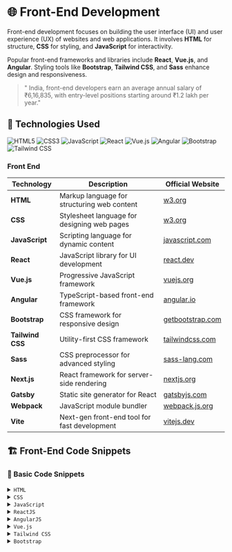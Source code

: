 # 🌐 Front-End Development

Front-end development focuses on building the user interface (UI) and user experience (UX) of websites and web applications. It involves **HTML** for structure, **CSS** for styling, and **JavaScript** for interactivity.  

Popular front-end frameworks and libraries include **React**, **Vue.js**, and **Angular**. Styling tools like **Bootstrap**, **Tailwind CSS**, and **Sass** enhance design and responsiveness.

>" India, front-end developers earn an average annual salary of ₹6,16,835, with entry-level positions starting around ₹1.2 lakh per year."


## 🚀 Technologies Used  

<div>
    <img src="https://img.shields.io/badge/-HTML5-black?style=for-the-badge&logoColor=white&logo=html5&color=E34F26" alt="HTML5" />
    <img src="https://img.shields.io/badge/-CSS3-black?style=for-the-badge&logoColor=white&logo=css3&color=1572B6" alt="CSS3" />
    <img src="https://img.shields.io/badge/-JavaScript-black?style=for-the-badge&logoColor=white&logo=javascript&color=F7DF1E" alt="JavaScript" />
    <img src="https://img.shields.io/badge/-React-black?style=for-the-badge&logoColor=white&logo=react&color=61DAFB" alt="React" />
    <img src="https://img.shields.io/badge/-Vue.js-black?style=for-the-badge&logoColor=white&logo=vuedotjs&color=4FC08D" alt="Vue.js" />
    <img src="https://img.shields.io/badge/-Angular-black?style=for-the-badge&logoColor=white&logo=angular&color=DD0031" alt="Angular" />
    <img src="https://img.shields.io/badge/-Bootstrap-black?style=for-the-badge&logoColor=white&logo=bootstrap&color=7952B3" alt="Bootstrap" />
    <img src="https://img.shields.io/badge/-Tailwind_CSS-black?style=for-the-badge&logoColor=white&logo=tailwindcss&color=06B6D4" alt="Tailwind CSS" />
</div>

### Front End

| Technology      | Description                                   | Official Website                |
|---------------|--------------------------------|--------------------------------|
| **HTML**       | Markup language for structuring web content | [w3.org](https://www.w3.org/)  |
| **CSS**        | Stylesheet language for designing web pages | [w3.org](https://www.w3.org/)  |
| **JavaScript** | Scripting language for dynamic content      | [javascript.com](https://www.javascript.com/) |
| **React**      | JavaScript library for UI development       | [react.dev](https://react.dev/) |
| **Vue.js**     | Progressive JavaScript framework           | [vuejs.org](https://vuejs.org/) |
| **Angular**    | TypeScript-based front-end framework       | [angular.io](https://angular.io/) |
| **Bootstrap**  | CSS framework for responsive design        | [getbootstrap.com](https://getbootstrap.com/) |
| **Tailwind CSS** | Utility-first CSS framework            | [tailwindcss.com](https://tailwindcss.com/) |
| **Sass**       | CSS preprocessor for advanced styling      | [sass-lang.com](https://sass-lang.com/) |
| **Next.js**    | React framework for server-side rendering  | [nextjs.org](https://nextjs.org/) |
| **Gatsby**     | Static site generator for React           | [gatsbyjs.com](https://www.gatsbyjs.com/) |
| **Webpack**    | JavaScript module bundler                 | [webpack.js.org](https://webpack.js.org/) |
| **Vite**       | Next-gen front-end tool for fast development | [vitejs.dev](https://vitejs.dev/) |


## 🏗️ Front-End Code Snippets

### 📌 Basic Code Snippets

<details>
<summary><code>HTML</code></summary>

```html
<!DOCTYPE html>
<html lang="en">
<head>
    <meta charset="UTF-8">
    <meta name="viewport" content="width=device-width, initial-scale=1.0">
    <title>HTML Example</title>
</head>
<body>
    <h1>Welcome to HTML</h1>
    <p>This is a simple HTML structure.</p>
</body>
</html>
```
</details>

<details>
<summary><code>CSS</code></summary>
    
``` styles.css 
body {
    font-family: Arial, sans-serif;
    background-color: #f4f4f4;
    color: #333;
}
h1 {
    color: blue;
}

```
</details>

<details>
<summary><code>JavaScript</code></summary>
    

``` script.js
document.addEventListener("DOMContentLoaded", function() {
    alert("JavaScript Loaded!");
});

```
</details>

<details>
  <summary><code>ReactJS</code></summary>

  ```jsx
  import React from "react";

  function App() {
    return (
      <div>
        <h1>Hello, React!</h1>
      </div>
    );
  }

  export default App;
```
</details>

<details>
  <summary><code>AngularJS</code></summary>

  ```ts
  // app.component.ts
  import { Component } from '@angular/core';

  @Component({
    selector: 'app-root',
    template: `<h1>Hello, Angular!</h1>`,
  })
  export class AppComponent { }
```
</details>

<details>
  <summary><code>Vue.js</code></summary>

  ```vue
  <template>
    <h1>Hello, Vue!</h1>
  </template>

  <script>
  export default {
    name: "App"
  };
  </script>
```
</details>

<details>
  <summary><code>Tailwind CSS</code></summary>

  ```html
  <!DOCTYPE html>
  <html lang="en">
  <head>
    <script src="https://cdn.tailwindcss.com"></script>
  </head>
  <body class="flex items-center justify-center h-screen bg-gray-100">
    <h1 class="text-3xl font-bold text-blue-500">Hello, Tailwind CSS!</h1>
  </body>
  </html>
```
</details>

<details>
  <summary><code>Bootstrap</code></summary>

  ```html
  <!DOCTYPE html>
  <html lang="en">
  <head>
    <meta charset="UTF-8">
    <meta name="viewport" content="width=device-width, initial-scale=1.0">
    <title>Bootstrap Example</title>
    <link href="https://cdn.jsdelivr.net/npm/bootstrap@5.3.0/dist/css/bootstrap.min.css" rel="stylesheet">
  </head>
  <body>
    <div class="container text-center">
      <h1 class="mt-5">Hello, Bootstrap!</h1>
      <button class="btn btn-primary">Click Me</button>
    </div>
    <script src="https://cdn.jsdelivr.net/npm/bootstrap@5.3.0/dist/js/bootstrap.bundle.min.js"></script>
  </body>
  </html>
```
</details>

